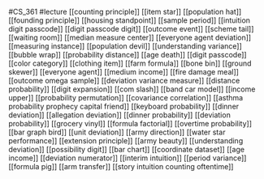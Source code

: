 #CS_361
#lecture
[[counting principle]]
[[item star]]
[[population hat]]
[[founding principle]]
[[housing standpoint]]
[[sample period]]
[[intuition digit passcode]]
[[digit passcode digit]]
[[outcome event]]
[[scheme tail]]
[[waiting room]]
[[median measure center]]
[[everyone agent deviation]]
[[measuring instance]]
[[population devil]]
[[understanding variance]]
[[bubble wrap]]
[[probability distance]]
[[age death]]
[[digit passcode]]
[[color category]]
[[clothing item]]
[[farm formula]]
[[bone bin]]
[[ground skewer]]
[[everyone agent]]
[[medium income]]
[[fire damage meal]]
[[outcome omega sample]]
[[deviation variance measure]]
[[distance probability]]
[[digit expansion]]
[[com slash]]
[[band car model]]
[[income upper]]
[[probability permutation]]
[[covariance correlation]]
[[asthma probability prophecy capital friend]]
[[keyboard probability]]
[[dinner deviation]]
[[allegation deviation]]
[[dinner probability]]
[[deviation probability]]
[[grocery vinyl]]
[[formula factorial]]
[[overtime probability]]
[[bar graph bird]]
[[unit deviation]]
[[army direction]]
[[water star performance]]
[[extension principle]]
[[army beauty]]
[[understanding deviation]]
[[possibility digit]]
[[bar chart]]
[[coordinate dataset]]
[[age income]]
[[deviation numerator]]
[[interim intuition]]
[[period variance]]
[[formula pig]]
[[arm transfer]]
[[story intuition counting oftentime]]
